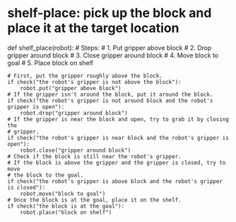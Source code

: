 

# shelf-place: pick up the block and place it at the target location
def shelf_place(robot):
    # Steps:
    #  1. Put gripper above block
    #  2. Drop gripper around block
    #  3. Close gripper around block
    #  4. Move block to goal
    #  5. Place block on shelf

    # First, put the gripper roughly above the block.
    if check("the robot's gripper is not above the block"):
        robot.put("gripper above block")
    # If the gripper isn't around the block, put it around the block.
    if check("the robot's gripper is not around block and the robot's gripper is open"):
        robot.drop("gripper around block")
    # If the gripper is near the block and open, try to grab it by closing the
    # gripper.
    if check("the robot's gripper is near block and the robot's gripper is open"):
        robot.close("gripper around block")
    # Check if the block is still near the robot's gripper.
    # If the block is above the gripper and the gripper is closed, try to move 
    # the block to the goal.
    if check("the robot's gripper is above block and the robot's gripper is closed"):
        robot.move("block to goal")
    # Once the block is at the goal, place it on the shelf.
    if check("the block is at the goal"):
        robot.place("block on shelf")
